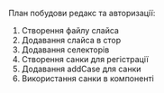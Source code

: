 План побудови редакс та авторизації:

1. Створення файлу слайса
2. Додавання слайса в стор
3. Додавання селекторів
4. Створення санки для регістрації
5. Додавання addCase для санки
6. Використання санки в компоненті
